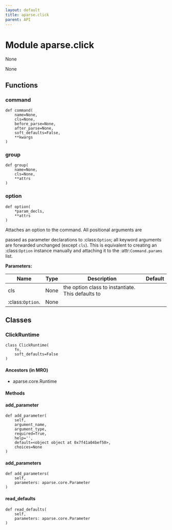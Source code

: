 ```yaml
---
layout: default
title: aparse.click
parent: API
---
```

# Module aparse.click

None

None

## Functions

    
### command

```python3
def command(
    name=None,
    cls=None,
    before_parse=None,
    after_parse=None,
    soft_defaults=False,
    **kwargs
)
```

    

    
### group

```python3
def group(
    name=None,
    cls=None,
    **attrs
)
```

    

    
### option

```python3
def option(
    *param_decls,
    **attrs
)
```

    
Attaches an option to the command.  All positional arguments are

passed as parameter declarations to :class:`Option`; all keyword
arguments are forwarded unchanged (except ``cls``).
This is equivalent to creating an :class:`Option` instance manually
and attaching it to the :attr:`Command.params` list.

**Parameters:**

| Name | Type | Description | Default |
|---|---|---|---|
| cls | None | the option class to instantiate.  This defaults to
:class:`Option`. | None |

## Classes

### ClickRuntime

```python3
class ClickRuntime(
    fn,
    soft_defaults=False
)
```

#### Ancestors (in MRO)

* aparse.core.Runtime

#### Methods

    
#### add_parameter

```python3
def add_parameter(
    self,
    argument_name,
    argument_type,
    required=True,
    help='',
    default=<object object at 0x7f41a04bef50>,
    choices=None
)
```

    

    
#### add_parameters

```python3
def add_parameters(
    self,
    parameters: aparse.core.Parameter
)
```

    

    
#### read_defaults

```python3
def read_defaults(
    self,
    parameters: aparse.core.Parameter
)
```
